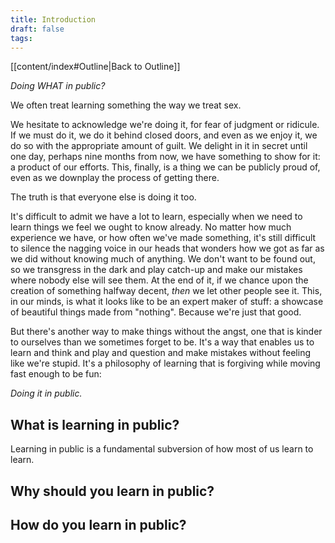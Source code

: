 ```yaml
---
title: Introduction
draft: false
tags:
---
```


[[content/index#Outline|Back to Outline]]

*Doing WHAT in public?*

We often treat learning something the way we treat sex.

We hesitate to acknowledge we're doing it, for fear of judgment or ridicule. If we must do it, we do it behind closed doors, and even as we enjoy it, we do so with the appropriate amount of guilt. We delight in it in secret until one day, perhaps nine months from now, we have something to show for it: a product of our efforts. This, finally, is a thing we can be publicly proud of, even as we downplay the process of getting there.

The truth is that everyone else is doing it too.

It's difficult to admit we have a lot to learn, especially when we need to learn things we feel we ought to know already. No matter how much experience we have, or how often we've made something, it's still difficult to silence the nagging voice in our heads that wonders how we got as far as we did without knowing much of anything. We don't want to be found out, so we transgress in the dark and play catch-up and make our mistakes where nobody else will see them. At the end of it, if we chance upon the creation of something halfway decent, *then* we let other people see it. This, in our minds, is what it looks like to be an expert maker of stuff: a showcase of beautiful things made from "nothing". Because we're just that good.

But there's another way to make things without the angst, one that is kinder to ourselves than we sometimes forget to be. It's a way that enables us to learn and think and play and question and make mistakes without feeling like we're stupid. It's a philosophy of learning that is forgiving while moving fast enough to be fun:

*Doing it in public.*

## What is learning in public?

Learning in public is a fundamental subversion of how most of us learn to learn. 
## Why should you learn in public?


## How do you learn in public?




